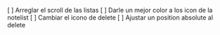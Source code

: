 [ ] Arreglar el scroll de las listas
[ ] Darle un mejor color a los icon de la notelist
[ ] Cambiar el icono de delete
[ ] Ajustar un position absolute al delete